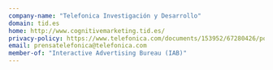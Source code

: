 ```yaml
---
company-name: "Telefonica Investigación y Desarrollo"
domain: tid.es
home: http://www.cognitivemarketing.tid.es/
privacy-policy: https://www.telefonica.com/documents/153952/67280426/politica-global-privacidad.pdf/6fea1f96-5d36-31fb-b997-11123bdb8830
email: prensatelefonica@telefonica.com
member-of: "Interactive Advertising Bureau (IAB)"
---
```




